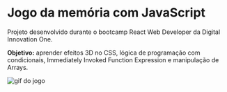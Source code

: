 # Jogo da memória com JavaScript

Projeto desenvolvido durante o bootcamp React Web Developer da Digital Innovation One.

**Objetivo:** aprender efeitos 3D no CSS, lógica de programação com condicionais, Immediately Invoked Function Expression e manipulação de Arrays.

<img src="https://github.com/isabelavs/dio-jogo-da-memoria/blob/master/img/jogo-da-memoria.gif" alt="gif do jogo">
